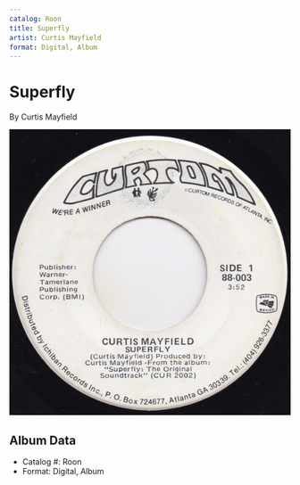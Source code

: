 ```yaml
---
catalog: Roon
title: Superfly
artist: Curtis Mayfield
format: Digital, Album
---
```


# Superfly

By Curtis Mayfield

![](../../assets/albumcovers/Curtis_Mayfield-Superfly.png)

## Album Data

- Catalog #: Roon
- Format: Digital, Album

